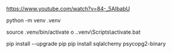 https://www.youtube.com/watch?v=84-_5AIbabU


python -m venv .venv


 source .venv/bin/activate
 o 
 .\.venv\Scripts\activate.bat

pip install --upgrade pip
pip install sqlalchemy psycopg2-binary